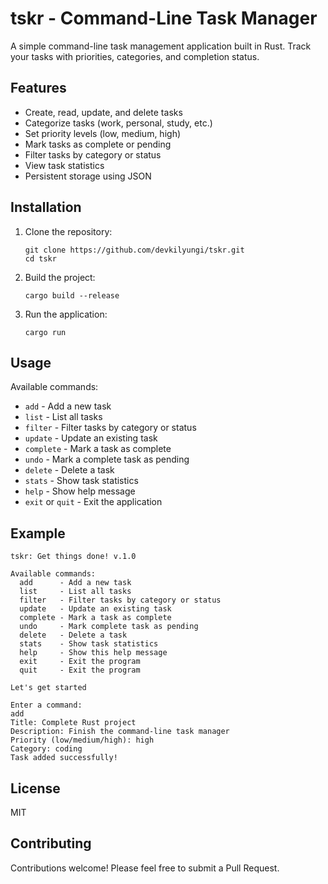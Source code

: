 # tskr - Command-Line Task Manager

A simple command-line task management application built in Rust. Track your tasks with priorities, categories, and completion status.

## Features

- Create, read, update, and delete tasks
- Categorize tasks (work, personal, study, etc.)
- Set priority levels (low, medium, high)
- Mark tasks as complete or pending
- Filter tasks by category or status
- View task statistics
- Persistent storage using JSON

## Installation

1. Clone the repository:
   ```
   git clone https://github.com/devkilyungi/tskr.git
   cd tskr
   ```

2. Build the project:
   ```
   cargo build --release
   ```

3. Run the application:
   ```
   cargo run
   ```

## Usage

Available commands:

- `add` - Add a new task
- `list` - List all tasks
- `filter` - Filter tasks by category or status
- `update` - Update an existing task
- `complete` - Mark a task as complete
- `undo` - Mark a complete task as pending
- `delete` - Delete a task
- `stats` - Show task statistics
- `help` - Show help message
- `exit` or `quit` - Exit the application

## Example

```
tskr: Get things done! v.1.0

Available commands:
  add      - Add a new task
  list     - List all tasks
  filter   - Filter tasks by category or status
  update   - Update an existing task
  complete - Mark a task as complete
  undo     - Mark complete task as pending
  delete   - Delete a task
  stats    - Show task statistics
  help     - Show this help message
  exit     - Exit the program
  quit     - Exit the program

Let's get started

Enter a command: 
add
Title: Complete Rust project
Description: Finish the command-line task manager
Priority (low/medium/high): high
Category: coding
Task added successfully!
```

## License

MIT

## Contributing

Contributions welcome! Please feel free to submit a Pull Request.